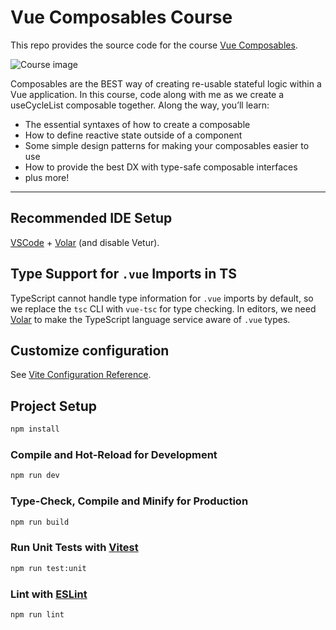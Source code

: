 # Vue Composables Course

This repo provides the source code for the course [Vue Composables](https://vueschool.io/courses/vue-composables).

![Course image](https://vueschool.io/storage/media/8ced0a9a39f1b67ddb337980b5a1a5a4/vueschool-vue-composables-course.jpeg)

Composables are the BEST way of creating re-usable stateful logic within a Vue application. In this course, code along with me as we create a useCycleList composable together. Along the way, you’ll learn:

- The essential syntaxes of how to create a composable
- How to define reactive state outside of a component
- Some simple design patterns for making your composables easier to use
- How to provide the best DX with type-safe composable interfaces
- plus more!

---

## Recommended IDE Setup

[VSCode](https://code.visualstudio.com/) + [Volar](https://marketplace.visualstudio.com/items?itemName=Vue.volar) (and disable Vetur).

## Type Support for `.vue` Imports in TS

TypeScript cannot handle type information for `.vue` imports by default, so we replace the `tsc` CLI with `vue-tsc` for type checking. In editors, we need [Volar](https://marketplace.visualstudio.com/items?itemName=Vue.volar) to make the TypeScript language service aware of `.vue` types.

## Customize configuration

See [Vite Configuration Reference](https://vitejs.dev/config/).

## Project Setup

```sh
npm install
```

### Compile and Hot-Reload for Development

```sh
npm run dev
```

### Type-Check, Compile and Minify for Production

```sh
npm run build
```

### Run Unit Tests with [Vitest](https://vitest.dev/)

```sh
npm run test:unit
```

### Lint with [ESLint](https://eslint.org/)

```sh
npm run lint
```
